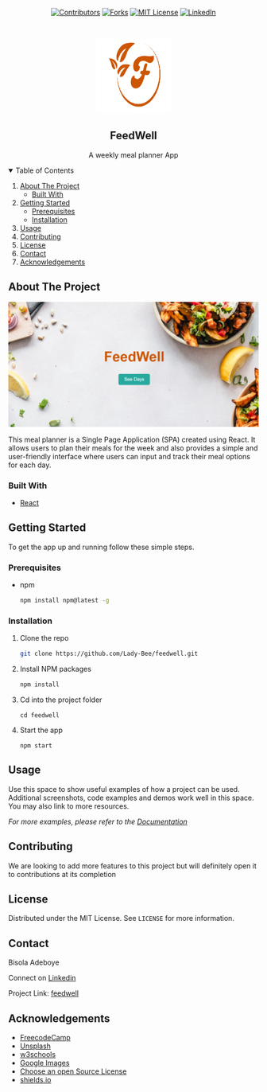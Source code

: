 
<div align="center">

  [![Contributors][contributors-shield]][contributors-url]
  [![Forks][forks-shield]][forks-url]
  [![MIT License][license-shield]][license-url]
  [![LinkedIn][linkedin-shield]][linkedin-url]

</div>




<!-- PROJECT LOGO -->
<br />
<p align="center">
  <img src="fw_logo.png" alt="Logo" width="150px" height="150px">
</p>

<h2 align="center">FeedWell</h2>

  <p align="center">
    A weekly meal planner App
    <br />
 



<!-- TABLE OF CONTENTS -->
<details open="open">
  <summary>Table of Contents</summary>
  <ol>
    <li>
      <a href="#about-the-project">About The Project</a>
      <ul>
        <li><a href="#built-with">Built With</a></li>
      </ul>
    </li>
    <li>
      <a href="#getting-started">Getting Started</a>
      <ul>
        <li><a href="#prerequisites">Prerequisites</a></li>
        <li><a href="#installation">Installation</a></li>
      </ul>
    </li>
    <li><a href="#usage">Usage</a></li>
    <li><a href="#contributing">Contributing</a></li>
    <li><a href="#license">License</a></li>
    <li><a href="#contact">Contact</a></li>
    <li><a href="#acknowledgements">Acknowledgements</a></li>
  </ol>
</details>



<!-- ABOUT THE PROJECT -->
## About The Project

![Backgroud Screenshot](feedwell_bg.png)

This meal planner is a Single Page Application (SPA) created using React. It allows users to plan their meals for the week and also provides a simple and user-friendly interface where users can input and track their meal options for each day. 

### Built With


* [React](https://react.dev/)




<!-- GETTING STARTED -->
## Getting Started


To get the app up and running follow these simple  steps.

### Prerequisites

* npm
  ```sh
  npm install npm@latest -g
  ```

### Installation


1. Clone the repo
   ```sh
   git clone https://github.com/Lady-Bee/feedwell.git
   ```
2. Install NPM packages
   ```sh
   npm install
   ```
3. Cd into the project folder
   ```
   cd feedwell
   ```
4. Start the app
   ```
   npm start
   ```




<!-- USAGE EXAMPLES -->
## Usage

Use this space to show useful examples of how a project can be used. Additional screenshots, code examples and demos work well in this space. You may also link to more resources.

_For more examples, please refer to the [Documentation](https://example.com)_





<!-- CONTRIBUTING -->
## Contributing

We are looking to add more features to this project but will definitely
open it to contributions at its completion



<!-- LICENSE -->
## License

Distributed under the MIT License. See `LICENSE` for more information.



<!-- CONTACT -->
## Contact

Bisola Adeboye 

Connect  on [Linkedin](https://www.linkedin.com/in/bisolaadeboye/)

Project Link: [feedwell](https://github.com/Lady-Bee/feedwell.git)




<!-- ACKNOWLEDGEMENTS -->
## Acknowledgements
* [FreecodeCamp](https://www.freecodecamp.org/news/how-to-write-a-good-readme-file/)
* [Unsplash](https://unsplash.com/)
* [w3schools](https://www.w3schools.com/REACT/default.asp)
* [Google Images](https://images.google.com/)
* [Choose an open Source License](https://choosealicense.com)          
* [shields.io](https://shields.io/badges)

<!-- MARKDOWN LINKS & IMAGES -->
<!-- https://www.markdownguide.org/basic-syntax/#reference-style-links -->
[contributors-shield]: https://img.shields.io/github/contributors/Lady-Bee/feedwell.svg?style=for-the-badge
[contributors-url]: https://github.com/Lady-Bee/feedwell/graphs/contributors
[forks-shield]: https://img.shields.io/github/forks/Lady-Bee/feedwell.svg?style=for-the-badge
[forks-url]: https://github.com/Lady-Bee/feedwell/network/members
[license-shield]: https://img.shields.io/github/license/Lady-Bee/feedwell.svg?style=for-the-badge
[license-url]: https://github.com/Lady-Bee/feedwell/blob/main/LICENSE.txt
[linkedin-shield]: https://img.shields.io/badge/-LinkedIn-black.svg?style=for-the-badge&logo=linkedin&colorB=555
[linkedin-url]: https://www.linkedin.com/in/bisolaadeboye/